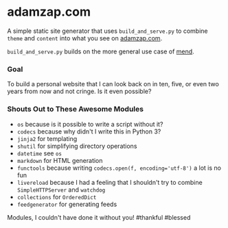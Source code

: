 # adamzap.com

A simple static site generator that uses `build_and_serve.py` to combine
`theme` and `content` into what you see on [adamzap.com].

`build_and_serve.py` builds on the more general use case of [mend].

### Goal

To build a personal website that I can look back on in ten, five, or even two
years from now and not cringe. Is it even possible?

### Shouts Out to These Awesome Modules

- `os` because is it possible to write a script without it?
- `codecs` because why didn't I write this in Python 3?
- `jinja2` for templating
- `shutil` for simplifying directory operations
- `datetime` see `os`
- `markdown` for HTML generation
- `functools` because writing `codecs.open(f, encoding='utf-8')` a lot is no
  fun
- `livereload` because I had a feeling that I shouldn't try to combine
  `SimpleHTTPServer` and `watchdog`
- `collections` for `OrderedDict`
- `feedgenerator` for generating feeds

Modules, I couldn't have done it without you! #thankful #blessed

[adamzap.com]: http://adamzap.com/
[mend]: https://github.com/adamzap/mend/
